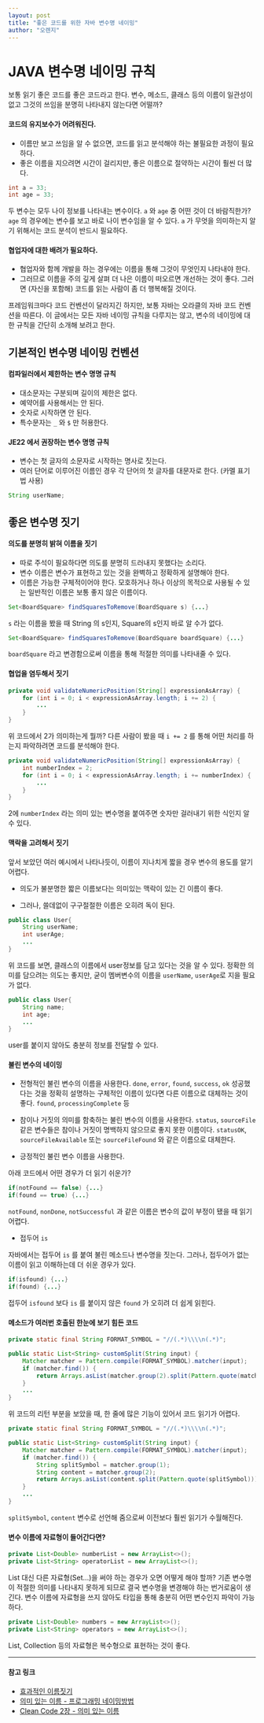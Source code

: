```yaml
---
layout: post
title: "좋은 코드를 위한 자바 변수명 네이밍"
author: "오렌지"
---
```

# JAVA 변수명 네이밍 규칙

보통 읽기 좋은 코드를 좋은 코드라고 한다. 
변수, 메소드, 클래스 등의 이름이 일관성이 없고 그것의 쓰임을 분명히 나타내지 않는다면 어떨까?


#### 코드의 유지보수가 어려워진다. 

 + 이름만 보고 쓰임을 알 수 없으면, 코드를 읽고 분석해야 하는 불필요한 과정이 필요하다.
 + 좋은 이름을 지으려면 시간이 걸리지만, 좋은 이름으로 절약하는 시간이 훨씬 더 많다.
```java
int a = 33;
int age = 33;
```
두 변수는 모두 나이 정보를 나타내는 변수이다. `a` 와 `age` 중 어떤 것이 더 바람직한가?
`age` 의 경우에는 변수를 보고 바로 나이 변수임을 알 수 있다.
`a` 가 무엇을 의미하는지 알기 위해서는 코드 분석이 반드시 필요하다.



#### 협업자에 대한 배려가 필요하다.

 + 협업자와 함께 개발을 하는 경우에는 이름을 통해 그것이 무엇인지 나타내야 한다. 
 + 그러므로 이름을 주의 깊게 살펴 더 나은 이름이 떠오르면 개선하는 것이 좋다. 그러면 (자신을 포함해) 코드를 읽는 사람이 좀 더 행복해질 것이다.



프레임워크마다 코드 컨벤션이 달라지긴 하지만, 보통 자바는 오라클의 자바 코드 컨벤션을 따른다.
이 글에서는 모든 자바 네이밍 규칙을 다루지는 않고, 변수의 네이밍에 대한 규칙을 간단히 소개해 보려고 한다.





## 기본적인 변수명 네이밍 컨벤션

#### 컴파일러에서 제한하는 변수 명명 규칙

+ 대소문자는 구분되며 길이의 제한은 없다.
+ 예약어를 사용해서는 안 된다.
+ 숫자로 시작하면 안 된다.
+ 특수문자는 `_` 와 `$` 만 허용한다.




#### JE22 에서 권장하는 변수 명명 규칙

+ 변수는 첫 글자의 소문자로 시작하는 명사로 짓는다.
+ 여러 단어로 이루어진 이름인 경우 각 단어의 첫 글자를 대문자로 한다. (카멜 표기법 사용)

```java
String userName;
```





## 좋은 변수명 짓기

#### 의도를 분명히 밝혀 이름을 짓기

+ 따로 주석이 필요하다면 의도를 분명히 드러내지 못했다는 소리다.
+ 변수 이름은 변수가 표현하고 있는 것을 완벽하고 정확하게 설명해야 한다.
+ 이름은 가능한 구체적이어야 한다. 모호하거나 하나 이상의 목적으로 사용될 수 있는 일반적인 이름은 보통 좋지 않은 이름이다.

```java
Set<BoardSquare> findSquaresToRemove(BoardSquare s) {...}
```

`s` 라는 이름을 봤을 때 String 의 s인지, Square의 s인지 바로 알 수가 없다.

```java
Set<BoardSquare> findSquaresToRemove(BoardSquare boardSquare) {...}
```

`boardSquare` 라고 변경함으로써 이름을 통해 적절한 의미를 나타내줄 수 있다.



####  협업을 염두해서 짓기

```java
private void validateNumericPosition(String[] expressionAsArray) {
    for (int i = 0; i < expressionAsArray.length; i += 2) {
    	...
    }
}
```

위 코드에서 2가 의미하는게 뭘까?
다른 사람이 봤을 때 `i += 2` 를 통해 어떤 처리를 하는지 파악하려면 코드를 분석해야 한다.

```java
private void validateNumericPosition(String[] expressionAsArray) {
    int numberIndex = 2;
    for (int i = 0; i < expressionAsArray.length; i += numberIndex) {
    	...
    }
}
```

2에 `numberIndex` 라는 의미 있는 변수명을 붙여주면 숫자만 걸러내기 위한 식인지 알 수 있다.




#### 맥락을 고려해서 짓기

앞서 보았던 여러 예시에서 나타나듯이, 이름이 지나치게 짧을 경우 변수의 용도를 알기 어렵다. 

+ 의도가 불분명한 짧은 이름보다는 의미있는 맥락이 있는 긴 이름이 좋다.

+ 그러나, 쓸데없이 구구절절한 이름은 오히려 독이 된다.
```java
public class User{
    String userName;
    int userAge;
    ...
}
```
위 코드를 보면, 클래스의 이름에서 user정보를 담고 있다는 것을 알 수 있다.
정확한 의미를 담으려는 의도는 좋지만, 굳이 멤버변수의 이름을 `userName`, `userAge`로 지을 필요가 없다.

```java
public class User{
    String name;
    int age;
    ...
}
```
user를 붙이지 않아도 충분히 정보를 전달할 수 있다.



#### 불린 변수의 네이밍

+ 전형적인 불린 변수의 이름을 사용한다.
  `done`, `error`, `found`, `success`, `ok`
  성공했다는 것을 정확히 설명하는 구체적인 이름이 있다면 다른 이름으로 대체하는 것이 좋다.
  `found`, `processingComplete` 등

+ 참이나 거짓의 의미를 함축하는 불린 변수의 이름을 사용한다.
  `status`, `sourceFile` 같은 변수들은 참이나 거짓이 명백하지 않으므로 좋지 못한 이름이다.
  `statusOK`, `sourceFileAvailable` 또는 `sourceFileFound` 와 같은 이름으로 대체한다.

+ 긍정적인 불린 변수 이름을 사용한다.

아래 코드에서 어떤 경우가 더 읽기 쉬운가?

```java
if(notFound == false) {...}
if(found == true) {...}
```

`notFound`, `nonDone`, `notSuccessful` 과 같은 이름은 변수의 값이 부정이 됐을 때 읽기 어렵다. 

+ 접두어 `is`
  

자바에서는 접두어 `is` 를 붙여 불린 메소드나 변수명을 짓는다.
그러나, 접두어가 없는 이름이 읽고 이해하는데 더 쉬운 경우가 있다.

```java
if(isfound) {...}
if(found) {...}
```
접두어 `isfound` 보다 `is` 를 붙이지 않은 `found` 가 오히려 더 쉽게 읽힌다.




#### 메소드가 여러번 호출된 한눈에 보기 힘든 코드

```java
private static final String FORMAT_SYMBOL = "//(.*)\\\\n(.*)";

public static List<String> customSplit(String input) {
    Matcher matcher = Pattern.compile(FORMAT_SYMBOL).matcher(input);
    if (matcher.find()) {
        return Arrays.asList(matcher.group(2).split(Pattern.quote(matcher.group(1))));
    }
    ...
}
```
위 코드의 리턴 부분을 보았을 때, 한 줄에 많은 기능이 있어서 코드 읽기가 어렵다.


```java
private static final String FORMAT_SYMBOL = "//(.*)\\\\n(.*)";

public static List<String> customSplit(String input) {
    Matcher matcher = Pattern.compile(FORMAT_SYMBOL).matcher(input);
    if (matcher.find()) {
        String splitSymbol = matcher.group(1);
        String content = matcher.group(2);
        return Arrays.asList(content.split(Pattern.quote(splitSymbol)));
    }
    ...
}
```
`splitSymbol`, `content` 변수로 선언해 줌으로써 이전보다 훨씬 읽기가 수월해진다.

 

#### 변수 이름에 자료형이 들어간다면?

```java
private List<Double> numberList = new ArrayList<>();
private List<String> operatorList = new ArrayList<>();
```

List 대신 다른 자료형(Set...)을 써야 하는 경우가 오면 어떻게 해야 할까?
기존 변수명이 적절한 의미를 나타내지 못하게 되므로 결국 변수명을 변경해야 하는 번거로움이 생긴다.
변수 이름에 자료형을 쓰지 않아도 타입을 통해 충분히 어떤 변수인지 파악이 가능하다.

```java
private List<Double> numbers = new ArrayList<>();
private List<String> operators = new ArrayList<>();
```

List, Collection 등의 자료형은 복수형으로 표현하는 것이 좋다.



------

#### 참고 링크

+ [효과적인 이름짓기](https://remotty.github.io/blog/2014/03/01/hyogwajeogin-ireumjisgi/)
+ [의미 있는 이름 - 프로그래밍 네이밍방법](https://his2070.tistory.com/6)
+ [Clean Code 2장 -  의미 있는 이름](https://devstarsj.github.io/study/2018/12/02/study.cleanCode.02/)

